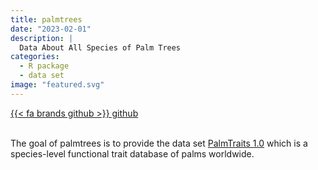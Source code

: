 ```yaml
---
title: palmtrees
date: "2023-02-01"
description: |
  Data About All Species of Palm Trees
categories:
  - R package
  - data set
image: "featured.svg"
---
```


<div class="project-buttons">
<a href="https://github.com/EmilHvitfeldt/palmtrees">
  {{< fa brands github >}} github
</a>
</div>
<br>

The goal of palmtrees is to provide the data set [PalmTraits 1.0](https://www.nature.com/articles/s41597-019-0189-0) which is a species-level functional trait database of palms worldwide.

